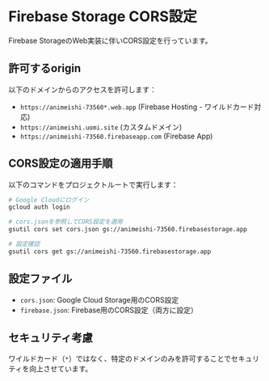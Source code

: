 # Firebase Storage CORS設定

Firebase StorageのWeb実装に伴いCORS設定を行っています。

## 許可するorigin

以下のドメインからのアクセスを許可します：

- `https://animeishi-73560*.web.app` (Firebase Hosting - ワイルドカード対応)
- `https://animeishi.uomi.site` (カスタムドメイン)  
- `https://animeishi-73560.firebaseapp.com` (Firebase App)

## CORS設定の適用手順

以下のコマンドをプロジェクトルートで実行します：

```bash
# Google Cloudにログイン
gcloud auth login

# cors.jsonを参照してCORS設定を適用
gsutil cors set cors.json gs://animeishi-73560.firebasestorage.app

# 設定確認
gsutil cors get gs://animeishi-73560.firebasestorage.app
```

## 設定ファイル

- `cors.json`: Google Cloud Storage用のCORS設定
- `firebase.json`: Firebase用のCORS設定（両方に設定）

## セキュリティ考慮

ワイルドカード（`*`）ではなく、特定のドメインのみを許可することでセキュリティを向上させています。